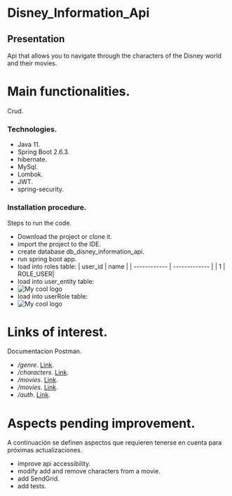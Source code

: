 # Disney_Information_Api

## Presentation
Api that allows you to navigate through the characters of the Disney world and their movies.

# Main functionalities.
Crud.

### Technologies.
- Java 11.
- Spring Boot 2.6.3.
- hibernate.
- MySql.
- Lombok.
- JWT.
- spring-security.


### Installation procedure.
Steps to run the code.
- Download the project or clone it.
- import the project to the IDE.
- create database db_disney_information_api.
- run spring boot app.
- load into roles table:
| user_id | name |
| ------------ | ------------- |
| 1 | ROLE_USER|
- load into user_entity table:
- <img src="/user" alt="My cool logo"/>
- load into userRole table:
- <img src="/userRole" alt="My cool logo"/>


# Links of interest.
Documentacion Postman.
- */genre*. [Link]((https://documenter.getpostman.com/view/20086606/UzJHQcwR)).
- */characters*. [Link]((https://documenter.getpostman.com/view/20086606/UzJHQcwQ)).
- */movies*. [Link]((https://documenter.getpostman.com/view/20086606/UzJHQd1m)).
- */movies*. [Link]((https://documenter.getpostman.com/view/20086606/UzJHQd1m)).
- */auth*. [Link](https://documenter.getpostman.com/view/20086606/UzJHQd6B).

# Aspects pending improvement.
A continuación se definen aspectos que requieren tenerse en cuenta para próximas actualizaciones.
- improve api accessibility.
- modify add and remove characters from a movie. 
- add SendGrid.
- add tests.
